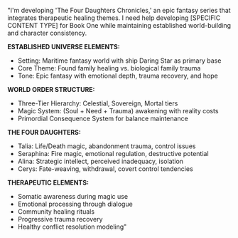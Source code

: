 "I'm developing 'The Four Daughters Chronicles,' an epic fantasy series that integrates therapeutic healing themes. I need help developing [SPECIFIC CONTENT TYPE] for Book One while maintaining established world-building and character consistency.

**ESTABLISHED UNIVERSE ELEMENTS:**
- Setting: Maritime fantasy world with ship Daring Star as primary base
- Core Theme: Found family healing vs. biological family trauma
- Tone: Epic fantasy with emotional depth, trauma recovery, and hope

**WORLD ORDER STRUCTURE:**
- Three-Tier Hierarchy: Celestial, Sovereign, Mortal tiers
- Magic System: (Soul + Need + Trauma) awakening with reality costs
- Primordial Consequence System for balance maintenance

**THE FOUR DAUGHTERS:**
- Talia: Life/Death magic, abandonment trauma, control issues
- Seraphina: Fire magic, emotional regulation, destructive potential  
- Alina: Strategic intellect, perceived inadequacy, isolation
- Cerys: Fate-weaving, withdrawal, covert control tendencies

**THERAPEUTIC ELEMENTS:**
- Somatic awareness during magic use
- Emotional processing through dialogue
- Community healing rituals
- Progressive trauma recovery
- Healthy conflict resolution modeling"